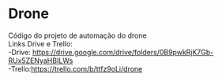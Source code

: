 # Drone
Código do projeto de automação do drone <br />
Links Drive e Trello: <br />
-Drive: https://drive.google.com/drive/folders/0B9pwkRjK7Gb-RUx5ZENyaHBILWs <br />
-Trello:https://trello.com/b/ttfz9oLi/drone
